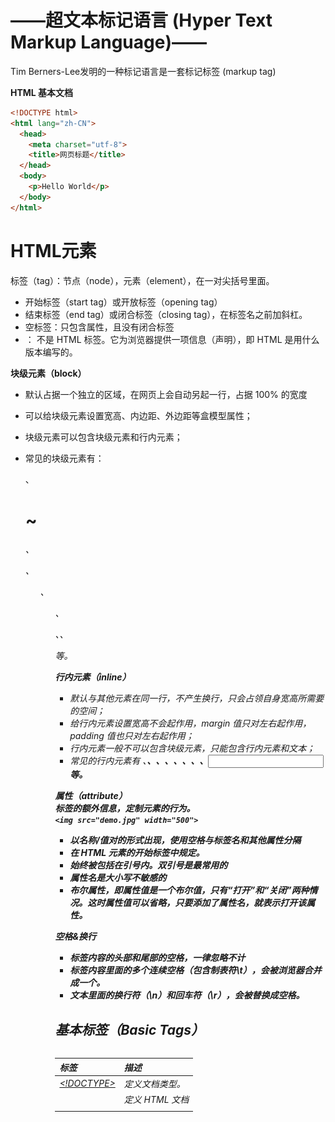 

# ——超文本标记语言 (Hyper Text Markup Language)——


Tim Berners-Lee发明的一种标记语言是一套标记标签 (markup tag)

**HTML 基本文档**
```html
<!DOCTYPE html>
<html lang="zh-CN">
  <head>
    <meta charset="utf-8">
    <title>网页标题</title>
  </head>
  <body>
    <p>Hello World</p>
  </body>
</html>
```


# HTML元素


标签（tag）：节点（node），元素（element），在一对尖括号里面。

- 开始标签（start tag）或开放标签（opening tag）
- 结束标签（end tag）或闭合标签（closing tag），在标签名之前加斜杠。
- 空标签：只包含属性，且没有闭合标签
- <!DOCTYPE>： 不是 HTML 标签。它为浏览器提供一项信息（声明），即 HTML 是用什么版本编写的。



**块级元素（block）**

- 默认占据一个独立的区域，在网页上会自动另起一行，占据 100% 的宽度
- 可以给块级元素设置宽高、内边距、外边距等盒模型属性；
- 块级元素可以包含块级元素和行内元素；
- 常见的块级元素有：<div>、<h1> ~ <h6>、<p>、<ul>、<ol>、<dl>、<table>、<address>

    <form> 等。

**行内元素（inline）**

- 默认与其他元素在同一行，不产生换行，只会占领自身宽高所需要的空间；
- 给行内元素设置宽高不会起作用，margin 值只对左右起作用，padding 值也只对左右起作用；
- 行内元素一般不可以包含块级元素，只能包含行内元素和文本；
- 常见的行内元素有 <a>、<b>、<label>、<span>、<img>、<em>、<strong>、<i>、<input> 等。



**属性（attribute）**  <br />  标签的额外信息，定制元素的行为。  <br />  `<img src="demo.jpg" width="500"> `

- 以名称/值对的形式出现，使用空格与标签名和其他属性分隔
- 在 HTML 元素的开始标签中规定。
- 始终被包括在引号内。双引号是最常用的
- 属性名是大小写不敏感的
- 布尔属性，即属性值是一个布尔值，只有“打开”和“关闭”两种情况。这时属性值可以省略，只要添加了属性名，就表示打开该属性。



**空格&换行**

- 标签内容的头部和尾部的空格，一律忽略不计
- 标签内容里面的多个连续空格（包含制表符\t），会被浏览器合并成一个。
- 文本里面的换行符（\n）和回车符（\r），会被替换成空格。




## 基本标签（Basic Tags）
| 标签 | 描述 |
| --- | --- |
| [<!DOCTYPE>](https://www.w3school.com.cn/tags/tag_doctype.asp)  | 定义文档类型。 |
| [<html>](https://www.w3school.com.cn/tags/tag_html.asp) | 定义 HTML 文档 |
| [<title>](https://www.w3school.com.cn/tags/tag_title.asp) | 文档的标题 |
| [<body>](https://www.w3school.com.cn/tags/tag_body.asp) | 文档的主体 |
| [<h1> to <h6>](https://www.w3school.com.cn/tags/tag_hn.asp) | Heading |
| <hgroup> | 包围多级标题组 |
| [<p>](https://www.w3school.com.cn/tags/tag_p.asp) | Paragraph |
| [<br>](https://www.w3school.com.cn/tags/tag_br.asp) | 折行 |
| [<hr>](https://www.w3school.com.cn/tags/tag_hr.asp) | horizontal line |
| [<!--...-->](https://www.w3school.com.cn/tags/tag_comment.asp) | Comment |

```html
<hgroup>
    <h1>最大的标题</h1>
    <h2> . . . </h2>
    <h3> . . . </h3>
    <h4> . . . </h4>
    <h5> . . . </h5>
    <h6>最小的标题</h6>
 </hgroup>
 
<p>这是一个段落。</p>
<br> （换行）
<hr> （水平线）
<!-- 这是注释 -->
```
`<html>`：网页的顶层容器，即标签树结构的顶层节点，根元素（root element），其他元素都是它的子元素。  <br />  一个网页只能有一个<html>标签。


## 元信息 (Metadata)
| 标签 | 描述 |
| --- | --- |
| [<head>](https://www.w3school.com.cn/tags/tag_head.asp) | 定义关于文档的信息。 |
| [<meta>](https://www.w3school.com.cn/tags/tag_meta.asp) | metadata |
| [<base>](https://www.w3school.com.cn/tags/tag_base.asp) | 定义页面中所有链接的默认地址或默认目标。 |

<head>：一个容器标签，用于放置网页的元信息。它的内容不会出现在网页上，而是为网页渲染提供额外信息。

- <meta>：设置网页的元数据。
   - charset：指定网页的编码方式	
   - name：表示元数据的名字
   - content：表示元数据的值
   - http-equiv：覆盖 HTTP 回应的头信息字段
- <link>：连接外部样式表。
- <title>：设置网页标题。
- <style>：放置内嵌的样式表。
- <script>：引入脚本。
- <noscript>：浏览器不支持脚本时，所要显示的内容。
- <base>：设置网页内部相对 URL 的计算基准。




## 文本格式化（Formatting）
| 标签 | 描述 |
| --- | --- |
| [<acronym>](https://www.w3school.com.cn/tags/tag_acronym.asp) | 定义只取首字母的缩写。 |
| [<abbr>](https://www.w3school.com.cn/tags/tag_abbr.asp) | abbreviations |
| [<address>](https://www.w3school.com.cn/tags/tag_address.asp) | 定义文档作者或拥有者的联系信息。 |
| [<b>](https://www.w3school.com.cn/tags/tag_font_style.asp) | bold |
| [<bdi>](https://www.w3school.com.cn/tags/tag_bdi.asp) | 定义文本的文本方向，使其脱离其周围文本的方向设置。 |
| [<bdo>](https://www.w3school.com.cn/tags/tag_bdo.asp) | bi-directional override |
| [<big>](https://www.w3school.com.cn/tags/tag_font_style.asp) | 定义大号文本。 |
| [<blockquote>](https://www.w3school.com.cn/tags/tag_blockquote.asp) | 定义长的引用。 |
| [<cite>](https://www.w3school.com.cn/tags/tag_phrase_elements.asp) | 定义引用(citation)。 |
| [<code>](https://www.w3school.com.cn/tags/tag_phrase_elements.asp) | 定义计算机代码文本。 |
| [<del>](https://www.w3school.com.cn/tags/tag_del.asp) | delete |
| [<dfn>](https://www.w3school.com.cn/tags/tag_phrase_elements.asp) | definition project |
| [<em>](https://www.w3school.com.cn/tags/tag_phrase_elements.asp) | emphasize |
| [<i>](https://www.w3school.com.cn/tags/tag_font_style.asp) | italics |
| [<ins>](https://www.w3school.com.cn/tags/tag_ins.asp) | insert |
| [<kbd>](https://www.w3school.com.cn/tags/tag_phrase_elements.asp) | keyboard code |
| [<mark>](https://www.w3school.com.cn/tags/tag_mark.asp) | 定义有记号的文本。 |
| [<meter>](https://www.w3school.com.cn/tags/tag_meter.asp) | 定义预定义范围内的度量。 |
| [<pre>](https://www.w3school.com.cn/tags/tag_pre.asp) | Preformatted text |
| [<progress>](https://www.w3school.com.cn/tags/tag_progress.asp) | 定义任何类型的任务的进度。 |
| [<q>](https://www.w3school.com.cn/tags/tag_q.asp) | 定义短的引用。 |
| [<rp>](https://www.w3school.com.cn/tags/tag_rp.asp) | 定义若浏览器不支持 ruby 元素显示的内容。 |
| [<rt>](https://www.w3school.com.cn/tags/tag_rt.asp) | 定义 ruby 注释的解释。 |
| [<ruby>](https://www.w3school.com.cn/tags/tag_ruby.asp) | 定义 ruby 注释。 |
| [<samp>](https://www.w3school.com.cn/tags/tag_phrase_elements.asp) | 定义计算机代码样本。 |
| [<small>](https://www.w3school.com.cn/tags/tag_font_style.asp) | 定义小号文本。 |
| [<strong>](https://www.w3school.com.cn/tags/tag_phrase_elements.asp) | 定义语气更为强烈的强调文本。 |
| [<sup>](https://www.w3school.com.cn/tags/tag_sup.asp) | superscript |
| [<sub>](https://www.w3school.com.cn/tags/tag_sub.asp) | subscript |
| [<time>](https://www.w3school.com.cn/tags/tag_time.asp) | 定义日期/时间。 |
| [<tt>](https://www.w3school.com.cn/tags/tag_font_style.asp) | 定义打字机文本。 |
| [<var>](https://www.w3school.com.cn/tags/tag_phrase_elements.asp) | variable |
| [<wbr>](https://www.w3school.com.cn/tags/tag_wbr.asp) | 定义可能的换行符。 |

```html
<b>粗体文本</b>
<code>计算机代码</code>
<em>强调文本</em>
<i>斜体文本</i>
<kbd>键盘输入</kbd> 
<pre>预格式化文本</pre>
<small>更小的文本</small>
<strong>重要的文本</strong>
 
<abbr> （缩写）
<address> （联系信息）
<bdo> （文字方向）
<blockquote> （从另一个源引用的部分）
<cite> （工作的名称）
<del> （删除的文本）
<ins> （插入的文本）
<sub> （下标文本）
<sup> （上标文本）
```


**<progress>属性**

- max：进度条的最大值，应该是一个大于0的浮点数。默认值为1。
- value：进度条的当前值。它必须是0和max属性之间的一个有效浮点数。如果省略了max属性，该值则必须在0和1之间。如果省略了value属性，则进度条会出现滚动，表明正在进行中，无法知道完成的进度。

`<progress id="file" max="100" value="70"> 70% </progress> `

**<meter>属性**

- min：范围的下限，必须小于max属性。如果省略，则默认为0。
- max：范围的上限，必须大于min属性。如果省略，则默认为1。
- value：当前值，必须在min属性和max属性之间。如果省略，则默认为0。
- low：表示“低端”的上限门槛值，必须大于min属性，小于high属性和max属性。如果省略，则等于min属性。
- high：表示“高端”的下限门槛值，必须小于max属性，大于low属性和min属性。如果省略，则等于max属性。
- optimum：指定最佳值，必须在min属性和max属性之间。
- form：关联表单的id属性。
```html
<meter id="fuel" name="fuel"
       min="0" max="100"
       low="33" high="66" optimum="80"
       value="50">
    at 50/100
</meter>
```



## 链接（Links）
| 标签 | 描述 |
| --- | --- |
| [<a>](https://www.w3school.com.cn/tags/tag_a.asp) | anchor |
| [<link>](https://www.w3school.com.cn/tags/tag_link.asp) | 定义文档与外部资源的关系。 |
| [<nav>](https://www.w3school.com.cn/tags/tag_nav.asp) | navigation |
| [<script>](https://www.w3school.com.cn/tags/tag_script.asp) | 定义客户端脚本。 |
| [<noscript>](https://www.w3school.com.cn/tags/tag_noscript.asp) | 定义针对不支持客户端脚本的用户的替代内容。 |

```html
普通链接
<a href="http://www.example.com/" target="_blank">链接文本</a>
图像链接
<a href="http://www.example.com/"><img src="URL" alt="替换文本"></a>

<link rel="stylesheet" type="text/css" href="theme.css">
```

**<a>属性**

- href（hypertext reference）：指向URL或者锚点
- alt（alter）：替用(一般是图片显示不出的提示)
- hreflang：指向的网址所使用的语言
- title：给出链接的说明信息
- target：指定如何展示打开的链接
   - _self：当前窗口打开，这是默认值。
   - _blank：新窗口打开。
   - _parent：上层窗口打开，用于从父窗口打开的子窗口，或者<iframe>里面的链接。
   - _top：顶层窗口打开。
- rel：说明链接与当前页面的关系。
   - alternate：当前文档的另一种形式，比如翻译。
   - author：作者链接。
   - bookmark：用作书签的永久地址。
   - external：当前文档的外部参考文档。
   - help：帮助链接。
   - license：许可证链接。
   - next：系列文档的下一篇。
   - nofollow：告诉搜索引擎忽略该链接，主要用于用户提交的内容，防止有人企图通过添加链接，提高该链接的搜索排名。
   - noreferrer：打开链接时，不要将当前网址作为 HTTP 头信息的Referer字段发送出去，这样可以隐藏点击的来源。
   - noopener：打开链接时，不让链接窗口通过 JavaScript 的window.opener：引用原始窗口，这样就提高了安全性。
   - prev：系列文档的上一篇。
   - search：文档的搜索链接。
   - tag：文档的标签链接。
- referrerpolicy：用于精确设定点击链接时，浏览器发送 HTTP 头信息的Referer字段的行为。
- ping：指定一个网址，用户点击的时候，会向该网址发出一个 POST 请求，用于跟踪用户的行为。
- type：给出链接 URL 的 MIME 类型
- download：表明当前链接用于下载，只在链接与网址同源时，才会生效



**邮件链接**  <br />  打开本机默认的邮件程序，让用户向指定的地址发送邮件  <br />  `<a href="mailto:foo@bar.com?cc=test@test.com&subject=The%20subject&body=The%20body" >发送邮件</a> `  <br />  要素

- subject：主题
- cc：抄送
- bcc：密送
- body：邮件内容



**电话链接**  <br />  唤起拨号界面，可以直接拨打指定号码。  <br />  `<a href="tel:13312345678">13312345678</a> `

**<script>属性**

- type：给出脚本的类型，默认是 JavaScript 代码，可省略
- async：指定 JavaScript 代码为异步执行，不是造成阻塞效果
- defer：指定 JavaScript 代码不是立即执行，而是页面解析完成后执行。
- crossorigin：采用跨域的方式加载外部脚本，即 HTTP 请求的头信息会加上origin字段。
- integrity：给出外部脚本的哈希值，防止脚本被篡改。只有哈希值相符的外部脚本，才会执行。
- nonce：一个密码随机数，由服务器在 HTTP 头信息里面给出，每次加载脚本都不一样。
- referrerpolicy：HTTP 请求的Referer字段的处理方法。
```html
<script type="module" src="main.js"></script>
<script nomodule src="fallback.js"></script>
```



## 样式/区块（Styles/Sections）
| 标签 | 描述 |
| --- | --- |
| [<style>](https://www.w3school.com.cn/tags/tag_style.asp) | 定义文档的样式信息。 |
| [<div>](https://www.w3school.com.cn/tags/tag_div.asp) | division |
| [<span>](https://www.w3school.com.cn/tags/tag_span.asp) | 定义文档中的节。 |
| [<header>](https://www.w3school.com.cn/tags/tag_header.asp) | 定义 section 或 page 的页眉。 |
| [<footer>](https://www.w3school.com.cn/tags/tag_footer.asp) | 定义 section 或 page 的页脚。 |
| <main> | 页面的主体内容 |
| [<section>](https://www.w3school.com.cn/tags/tag_section.asp) | 定义 section。 |
| [<article>](https://www.w3school.com.cn/tags/tag_article.asp) | 定义文章。 |
| [<aside>](https://www.w3school.com.cn/tags/tag_aside.asp) | 定义页面内容之外的内容。 |
| [<details>](https://www.w3school.com.cn/tags/tag_details.asp) | 定义元素的细节。 |
| [<dialog>](https://www.w3school.com.cn/tags/tag_dialog.asp) | 定义对话框或窗口。 |
| [<summary>](https://www.w3school.com.cn/tags/tag_summary.asp) | 为 <details> 元素定义可见的标题。 |

```html
<body>
<header>页眉</header>
<main>
  <article>
    <h1>文章标题</h1>
      <section>
        <h2>第一章</h2>
        <p>...</p>
      </section>
      <section>
        <h2>第二章</h2>
        <p>...</p>
      </section>
  </article>
</main>
<aside>侧边栏</aside>
<footer>页尾</footer>
</body>


<style type="text/css">
h1 {color:red;}
p {color:blue;}
</style>
<div>文档中的块级元素</div>
<span>文档中的内联元素</span>


<dialog open>
  <form method="dialog">
    <input type="text">
    <button type="submit" value="foo">提交</button>
  </form>
</dialog>

<details>
  <summary>这是标题</summary>
  这是一段解释文本。
</details>
```
![](./assets/1643811695749-c054d621-6156-4e0f-b82e-5464847cae8f.jpeg)


## 列表（List）
| 标签 | 描述 |
| --- | --- |
| [<ul>](https://www.w3school.com.cn/tags/tag_ul.asp) | Unordered list |
| [<ol>](https://www.w3school.com.cn/tags/tag_ol.asp) | ordered list |
| [<li>](https://www.w3school.com.cn/tags/tag_li.asp) | list items |
| [<dl>](https://www.w3school.com.cn/tags/tag_dl.asp) | description list |
| [<dt>](https://www.w3school.com.cn/tags/tag_dt.asp) | description term |
| [<dd>](https://www.w3school.com.cn/tags/tag_dd.asp) | description detail |
| [<menu>](https://www.w3school.com.cn/tags/tag_menu.asp) | 定义命令的菜单/列表。 |
| [<menuitem>](https://www.w3school.com.cn/tags/tag_menuitem.asp) | 定义用户可以从弹出菜单调用的命令/菜单项目。 |
| [<command>](https://www.w3school.com.cn/tags/tag_command.asp) | 定义命令按钮。 |


<ol>属性

- reversed：产生倒序的数字列表
- start：表示数字列表的起始编号
- type：指定数字编号的样式
   - a：小写字母
   - A：大写字母
   - i：小写罗马数字
   - I：大写罗马数字
   - 1：整数（默认值）

<li>value属性：定义当前列表项的编号，后面列表项会从这个值开始编号
```html
无序列表
<ul>
    <li>项目</li>
    <li>项目</li>
</ul>


有序列表
<ol>
    <li>第一项</li>
    <li>第二项</li>
</ol>


定义列表
<dl>
  <dt>CPU</dt>
  <dd>中央处理器</dd>

  <dt>Memory</dt>
  <dd>内存</dd>
</dl>
```



## 表格（Tables）
| 标签 | 描述 |
| --- | --- |
| [<table>](https://www.w3school.com.cn/tags/tag_table.asp) | 定义表格 |
| [<caption>](https://www.w3school.com.cn/tags/tag_caption.asp) | 定义表格标题。 |
| [<th>](https://www.w3school.com.cn/tags/tag_th.asp) | 定义表格中的表头单元格。 |
| [<tr>](https://www.w3school.com.cn/tags/tag_tr.asp) | table row |
| [<td>](https://www.w3school.com.cn/tags/tag_td.asp) | table data |
| [<thead>](https://www.w3school.com.cn/tags/tag_thead.asp) | 定义表格中的表头内容。 |
| [<tbody>](https://www.w3school.com.cn/tags/tag_tbody.asp) | 定义表格中的主体内容。 |
| [<tfoot>](https://www.w3school.com.cn/tags/tag_tfoot.asp) | 定义表格中的表注内容（脚注）。 |
| [<col>](https://www.w3school.com.cn/tags/tag_col.asp) | column |
| [<colgroup>](https://www.w3school.com.cn/tags/tag_colgroup.asp) | 定义表格中供格式化的列组。 |


<col>span属性：默认为1。如果大于1，表示该列的宽度包含连续的多列。  <br />  <th> & <td>

- colspan
- rowspan
- headers：对应<th>标签的id属性的值
- scope：表示该<th>单元格到底是栏的标题，还是列的标题。
   - row：该行的所有单元格，都与该标题单元格相关。
   - col：该列的所有单元格，都与该标题单元格相关。
   - rowgroup：多行组成的一个行组的所有单元格，都与该标题单元格相关，可以与rowspan属性配合使用。
   - colgroup：多列组成的一个列组的所有单元格，都与该标题单元格相关，可以与colspan属性配合使用。
   - auto：默认值，表示由浏览器自行决定。
```html
<table>
  <thead>... ...</thead>
  <tbody>... ...</tbody>
  <tfoot>... ...</tfoot>
</table>


<table border="1">
  <colgroup>
    <col class="c1">
    <col class="c2">
  </colgroup>
  
  <tr>
    <th id="no">学号</th><th id="names">姓名</th>
  </tr>
  <tr>
    <td headers="no">001</td><td headers="names">张三</td>
  </tr>
  <tr>
    <td headers="no">002</td><td headers="names">李四</td>
  </tr>
</table>


<table>
  <thead>
    <tr>
      <th scope="col">海报名称</th>
      <th scope="col">颜色</th>
      <th colspan="3" scope="colgroup">尺寸</th>
    </tr>
  </thead>
  <tbody>
    <tr>
      <th rowspan="3" scope="rowgroup">Zodiac</th>
      <th scope="row">Full color</th>
      <td>A2</td>
      <td>A3</td>
      <td>A4</td>
    </tr>
    <tr>
      <th scope="row">Black and white</th>
      <td>A1</td>
      <td>A2</td>
      <td>A3</td>
    </tr>
    <tr>
      <th scope="row">Sepia</th>
      <td>A3</td>
      <td>A4</td>
      <td>A5</td>
    </tr>
  </tbody>
</table>
```



## 表单（Forms）
| 标签 | 描述 |
| --- | --- |
| [<form>](https://www.w3school.com.cn/tags/tag_form.asp) | 定义供用户输入的 HTML 表单。 |
| [<input>](https://www.w3school.com.cn/tags/tag_input.asp) | 定义输入控件。 |
| [<textarea>](https://www.w3school.com.cn/tags/tag_textarea.asp) | 定义多行的文本输入控件。 |
| [<button>](https://www.w3school.com.cn/tags/tag_button.asp) | 定义按钮。 |
| [<select>](https://www.w3school.com.cn/tags/tag_select.asp) | 定义选择列表（下拉列表）。 |
| [<optgroup>](https://www.w3school.com.cn/tags/tag_optgroup.asp) | 定义选择列表中相关选项的组合。 |
| [<option>](https://www.w3school.com.cn/tags/tag_option.asp) | 定义选择列表中的选项。 |
| [<label>](https://www.w3school.com.cn/tags/tag_label.asp) | 定义 input 元素的标注。 |
| [<fieldset>](https://www.w3school.com.cn/tags/tag_fieldset.asp) | 定义围绕表单中元素的边框。 |
| [<legend>](https://www.w3school.com.cn/tags/tag_legend.asp) | 定义 fieldset 元素的标题。 |
| [<datalist>](https://www.w3school.com.cn/tags/tag_datalist.asp) | 定义下拉列表。 |
| [<keygen>](https://www.w3school.com.cn/tags/tag_keygen.asp) | 定义生成密钥。 |
| [<output>](https://www.w3school.com.cn/tags/tag_output.asp) | 定义输出的一些类型。 |

**<form>属性**

- accept-charset：服务器接受的字符编码列表，使用空格分隔，默认与网页编码相同。
- action：服务器接收数据的 URL。
- autocomplete：如果用户没有填写某个控件，浏览器是否可以自动填写该值。
   - off（不自动填写）
   - on（自动填写）
- method：提交数据的 HTTP 方法
   - post（表单数据作为 HTTP 数据体发送）
   - get（表单数据作为 URL 的查询字符串发送）
   - dialog（表单位于<dialog>内部使用）
- enctype：当method属性等于post时，该属性指定提交给服务器的 MIME 类型。
   - application/x-www-form-urlencoded（默认值）
   - multipart/form-data（文件上传的情况）
   - text/plain
- name：表单的名称，在网页中是唯一的。如果没有name属性，那么控件的值就不会作为键值对，向服务器发送。
- novalidate：布尔属性，表单提交时是否取消验证。
- target：在哪个窗口展示服务器返回的数据
   - _self（当前窗口）
   - _blank（新建窗口）
   - _parent（父窗口）
   - _top（顶层窗口）

```html
<form action="https://example.com/api"
      enctype="multipart/form-data"
      method="post">
  用户名：<input type="text" name="submit-name"><br>
  文件：<input type="file" name="files"><br>
  <input type="submit" value="上传"> <input type="reset" value="清除">
</form>
```

**<fieldset>属性**

- disabled：布尔属性，一旦设置会使得<fieldset>内部包含的控件都不可用，都变成灰色状态。
- form：指定控件组所属的<form>，它的值等于<form>的id属性。
- name：该控件组的名称。
```html
<form>
    <fieldset>
      <legend>学生情况登记</legend>
      <p>年龄：<input type="text" name="age"></p>
      <p>性别：<input type="text" name="gender"></p>
    </fieldset>
</form>
```

**<label>属性**

- for：关联控件的id属性。
- form：关联表单的id属性。设置了该属性后，<label>可以放置在页面的任何位置，否则只能放在<form>内部。

**<input>属性**

- autofocus：布尔属性，是否在页面加载时自动获得焦点。
- disabled：布尔属性，是否禁用该控件。一旦设置，该控件将变灰，用户可以看到，但是无法操作。
- form：关联表单的id属性。设置了该属性后，控件可以放置在页面的任何位置，否则只能放在<form>内部。
- list：关联的<datalist>的id属性，设置该控件相关的数据列表
- name：控件的名称，主要用于向服务器提交数据时，控件键值对的键名。
- readonly：布尔属性，是否为只读。
- required：布尔属性，是否为必填。
- value：控件的值。
- type：控件类型



text	普通的(单行)文本输入框  <br />  search	搜索的文本输入框  <br />  url		网址的文本框  <br />  tel		电话号码的输入框  <br />  email	电子邮箱的文本输入框

- maxlength：可以输入的最大字符数，值为一个非负整数。
- minlength：可以输入的最小字符数，值为一个非负整数，且必须小于maxlength。
- pattern：用户输入必须匹配的正则表达式。如果输入不符合要求，浏览器会弹出提示，不会提交表单。
- placeholder：输入字段为空时，用于提示的示例值。
- readonly：布尔属性，表示该输入框是只读的，用户只能看，不能输入。
- size：表示输入框的显示长度有多少个字符宽，默认等于20。超过这个数字的字符，必须移动光标才能看到。
- spellcheck：是否对用户输入启用拼写检查

color	选择颜色的控件  <br />  date	日期的输入框(YYYY-MM-DD)  <br />  time	时间的输入框(hh:mm:ss)  <br />  month	YYYY-MM  <br />  week	yyyy-Www  <br />  datetime-local	yyyy-MM-ddThh:mm

button	没有默认行为的按钮，通过脚本指定click事件的监听函数来使用。  <br />  submit	表单的提交按钮  <br />  image	将一个图像文件作为提交按钮

- formaction：提交表单数据的服务器 URL。
- formenctype：表单数据的编码类型。
- formmethod：提交表单使用的 HTTP 方法（get或post）。
- formnovalidate：表示数据提交给服务器之前，是否要忽略表单验证。
- formtarget：收到服务器返回的数据后，在哪一个窗口显示。

reset	重置按钮  <br />  checkbox	复选框  <br />  radio	单选框

- checked：布尔属性，表示是否默认选中当前项。
- value：用户选中该项时，提交到服务器的值，默认为on'。
```html
<fieldset>
  <legend>你的兴趣</legend>
  <div>
    <input type="checkbox" id="coding" name="interest" value="coding">
    <label for="coding">编码</label>
  </div>
  <div>
    <input type="checkbox" id="music" name="interest" value="music">
    <label for="music">音乐</label>
  </div>
</fieldset>

<fieldset>
  <legend>性别</legend>
  <div>
    <input type="radio" id="male" name="gender" value="male">
    <label for="male">男</label>
  </div>
  <div>
    <input type="radio" id="female" name="gender" value="female">
    <label for="female">女</label>
  </div>
</fieldset>
```

password	密码输入框

- autocomplete：是否允许自动填充
   - on（允许自动填充）
   - off（不允许自动填充）
   - urrent-password（填入当前网站保存的密码）
   - new-password（自动生成一个随机密码）
- inputmode：允许用户输入的数据类型，
   - none（不使用系统输入法）
   - text（标准文本输入）
   - decimal（数字，包含小数）
   - numeric（数字0-9）等

file	文件选择框

- accept：允许选择的文件类型，使用逗号分隔，可以使用 MIME 类型（比如image/jpeg），也可以使用后缀名（比如.doc），还可以使用audio/*（任何音频文件）、video/*（任何视频文件）、image/*（任何图像文件）等表示法。
- capture：用于捕获图像或视频数据的源
   - user（面向用户的摄像头或麦克风）
   - environment（外接的摄像头或麦克风）。
- multiple：是否允许用户选择多个文件。

hidden	不显示在页面的控件，用户无法输入它的值，主要用来向服务器传递一些隐藏信息

number	数字输入框，只能输入数字  <br />  range	滑块

- max：允许输入的最大数值。
- min：允许输入的最小数值。
- placeholder：用户输入为空时，显示的示例值。
- readonly：布尔属性，表示该控件是否为只读。
- step：点击向上和向下箭头时，数值每次递减的步长值。如果用户输入的值，不符合步长值的设定，浏览器会自动四舍五入到最近似的值。默认的步长值是1，如果初始的value属性设为1.5，那么点击向上箭头得到2.5，点击向下箭头得到0.5。
```html
<input type="number" id="tentacles" name="tentacles"
       min="10" max="100">
       
<input type="range" id="start" name="volume"
         min="0" max="11">
```

**<button>	属性**

- autofocus：布尔属性，表示网页加载时，焦点就在这个按钮。
- disabled：布尔属性，表示按钮不可用，会导致按钮变灰，不可点击。
- name：按钮的名称（与value属性配合使用），将以name=value的形式，随表单一起提交到服务器。
- value：按钮的值（与name属性配合使用），将以name=value的形式，随表单一起提交到服务器。
- type：按钮的类型
   - submit（点击后将数据提交给服务器）
   - reset（将所有控件的值重置为初始值）
   - button（没有默认行为，由脚本指定按钮的行为）
- formaction：数据提交到服务器的目标 URL，会覆盖<form>元素的action属性。
- formenctype：数据提交到服务器的编码方式，会覆盖<form>元素的enctype属性。
   - application/x-www-form-urlencoded（默认值）
   - multipart/form-data（只用于文件上传）
   - text/plain。
- formmethod：数据提交到服务器使用的 HTTP 方法(post或get)。
- formnovalidate：布尔属性，数据提交到服务器时关闭本地验证，会覆盖<form>元素的novalidate属性。
- formtarget：数据提交到服务器后，展示服务器返回数据的窗口，会覆盖<form>元素的target属性。
   - _self（当前窗口）
   - _blank（新的空窗口）
   - _parent（父窗口）
   - _top（顶层窗口）
```html
<button name="search" type="submit">
  <img src="search.gif">搜索
</button>
```

**<select>属性**

- autofocus：布尔属性，页面加载时是否自动获得焦点。
- disabled：布尔属性，是否禁用当前控件。
- form：关联表单的id属性。
- multiple：布尔属性，是否可以选择多个菜单项。默认情况下，只能选择一项。一旦设置，多数浏览器会显示一个滚动列表框。用户可能需要按住Shift或其他功能键，选中多项。
- name：控件名。
- required：布尔属性，是否为必填控件。
- size：设置了multiple属性时，页面显示时一次可见的行数，其他行需要滚动查看。
```html
<label for="pet-select">宠物：</label>

<select id="pet-select" name="pet-select">
  <option value="">--请选择一项--</option>
  <option value="dog">狗</option>
  <option value="cat">猫</option>
  <option value="others">其他</option>
</select>
```


**<option>属性**

- disabled：布尔属性，是否禁用该项。
- label：该项的说明。如果省略，则等于该项的文本内容。
- selected：布尔属性，是否为默认值。
- value：该项提交到服务器的值。如果省略，则等于该项的文本内容。
```html
<label>宠物：
  <select name="pets" multiple size="4">
    <optgroup label="四条腿的宠物">
      <option value="dog">狗</option>
      <option value="cat">猫</option>
    </optgroup>
    <optgroup label="鸟类">
      <option value="parrot">鹦鹉</option>
      <option value="thrush">画眉</option>
    </optgroup>
  </select>
</label>
```

**<textarea>属性**

- autofocus：布尔属性，是否自动获得焦点。
- cols：文本框的宽度，单位为字符，默认值为20。
- disabled：布尔属性，是否禁用该控件。
- form：关联表单的id属性。
- maxlength：允许输入的最大字符数。如果未指定此值，用户可以输入无限数量的字符。
- minlength：允许输入的最小字符数。
- name：控件的名称。
- placeholder：输入为空时显示的提示文本。
- readonly：布尔属性，控件是否为只读。
- required：布尔属性，控件是否为必填。
- rows：文本框的高度，单位为行。
- spellcheck：是否打开浏览器的拼写检查。
- wrap：输入的文本是否自动换行。
   - hard（浏览器自动插入换行符CR + LF，使得每行不超过控件的宽度）
   - soft（输入内容超过宽度时自动换行，但不会加入新的换行符，并且所有换行符都是CR + LR，这是默认值）
   - off（关闭自动换行，单行长度超过宽度时，会出现水平滚动条）。
```html
<textarea id="story" name="story"
          rows="5" cols="33">
这是一个很长的故事。
</textarea>
```

**<output>属性**

- for：关联控件的id属性，表示为该控件的操作结果。
- form：关联表单的id属性。
- name：控件的名称。
```html
<input type="number" name="a" value="10"> +
<input type="number" name="b" value="10"> =
<output name="result">20</output>
```



## 框架（Iframe）
| 标签 | 描述 |
| --- | --- |
| [<frame>](https://www.w3school.com.cn/tags/tag_frame.asp) | 定义框架集的窗口或框架。Inline frame |
| [<frameset>](https://www.w3school.com.cn/tags/tag_frameset.asp) | 定义框架集。 |
| [<noframes>](https://www.w3school.com.cn/tags/tag_noframes.asp) | 定义针对不支持框架的用户的替代内容。 |
| [<iframe>](https://www.w3school.com.cn/tags/tag_iframe.asp) | 定义内联框架。 |


<iframe>属性

- allowfullscreen：允许嵌入的网页全屏显示，需要全屏 API 的支持
- frameborder：是否绘制边框，0为不绘制，1为绘制（默认值）。建议在 CSS 里面设置样式。
- src：嵌入的网页的 URL。
- width：显示区域的宽度。
- height：显示区域的高度。
- importance：浏览器下载嵌入的网页的优先级
   - high	高优先级
   - low	低优先级
   - auto	由浏览器自行决定。
- name：内嵌窗口的名称，可以用于<a>、<form>、<base>的target属性。
- referrerpolicy：请求嵌入网页时，HTTP 请求的Referer字段的设置。
- loading
   - auto：浏览器的默认行为，与不使用loading属性效果相同。
   - lazy：<iframe>的懒加载，即将滚动进入视口时开始加载。
   - eager：立即加载资源，无论在页面上的位置如何。
- sandbox：设置嵌入的网页的权限
   - allow-forms：允许提交表单。
   - allow-modals：允许提示框，即允许执行window.alert()等会产生弹出提示框的 JavaScript 方法。
   - allow-popups：允许嵌入的网页使用window.open()方法弹出窗口。
   - allow-popups-to-escape-sandbox：允许弹出窗口不受沙箱的限制。
   - allow-orientation-lock：允许嵌入的网页用脚本锁定屏幕的方向，即横屏或竖屏。
   - allow-pointer-lock：允许嵌入的网页使用 Pointer Lock API，锁定鼠标的移动。
   - allow-presentation：允许嵌入的网页使用 Presentation API。
   - allow-same-origin：不打开该项限制，将使得所有加载的网页都视为跨域。
   - allow-scripts：允许嵌入的网页运行脚本（但不创建弹出窗口）。
   - allow-storage-access-by-user-activation：允许嵌入的网页通过 Storage Access API 访问父窗口的储存。
   - allow-top-navigation：允许嵌入的网页对顶级窗口进行导航。
   - allow-top-navigation-by-user-activation：允许嵌入的网页对顶级窗口进行导航，但必须由用户激活。
   - allow-downloads-without-user-activation：允许在没有用户激活的情况下，嵌入的网页启动下载。

```html
<iframe src="https://www.example.com"
        width="100%" height="500" frameborder="0"
        allowfullscreen sandbox>
  <p><a href="https://www.example.com">点击打开嵌入页面</a></p>
</iframe>
```

**图片（Images）**

| 标签 | 描述 |
| --- | --- |
| [<img>](https://www.w3school.com.cn/tags/tag_img.asp) | image |
| [<map>](https://www.w3school.com.cn/tags/tag_map.asp) | 定义图像映射。 |
| [<area>](https://www.w3school.com.cn/tags/tag_area.asp) | 定义图像地图内部的区域。 |
| [<canvas>](https://www.w3school.com.cn/tags/tag_canvas.asp) | 定义图形。 |
| [<figcaption>](https://www.w3school.com.cn/tags/tag_figcaption.asp) | 定义 figure 元素的标题。 |
| [<figure>](https://www.w3school.com.cn/tags/tag_figure.asp) | 定义媒介内容的分组，以及它们的标题。 |
| <picture> | 容器标签 |


**<img> 属性**

- src（source）：图像的 URL 地址
- alt：为图像定义一串预备的可替换的文本
- width, height：图片默认以原始大小插入网页，单位是像素或百分比
- referrerpolicy：图片加载的 HTTP 请求，默认会带有Referer的头信息，对这个行为进行设置
- crossorigin：采用跨域的形式下载图片
   - anonymous：跨域请求不带有用户凭证（通常是 Cookie）。
   - use-credentials：跨域请求带有用户凭证。
- loading：指定图片的懒加载，即图片默认不加载
   - auto：浏览器默认行为，等同于不使用loading属性。
   - lazy：启用懒加载。
   - eager：立即加载资源，无论它在页面上的哪个位置。
- srcset：指定多张图像，适应不同像素密度的屏幕
- sizes：列出不同设备的图像显示宽度
```html
<figure>
  <img src="image.png" loading="lazy" alt="…" width="200" height="200">
  <figcaption>示例图片</figcaption>
</figure>

<img srcset="foo-160.jpg 160w,
             foo-320.jpg 320w,
             foo-640.jpg 640w,
             foo-1280.jpg 1280w"
     sizes="(max-width: 440px) 100vw,
            (max-width: 900px) 33vw,
            254px"
     src="foo-1280.jpg">
     
<picture>
  <source media="(max-width: 500px)" srcset="cat-vertical.jpg">
  <source media="(min-width: 501px)" srcset="cat-horizontal.jpg">
  <img src="cat.jpg" alt="cat">
</picture>

<picture>
  <source type="image/svg+xml" srcset="logo.xml">
  <source type="image/webp" srcset="logo.webp"> 
  <img src="logo.png" alt="ACME Corp">
</picture>
```


## 影音 (Multimedia)
| 标签 | 描述 |
| --- | --- |
| [<audio>](https://www.w3school.com.cn/tags/tag_audio.asp) | 定义声音内容。 |
| [<source>](https://www.w3school.com.cn/tags/tag_source.asp) | 定义媒介源。 |
| [<track>](https://www.w3school.com.cn/tags/tag_track.asp) | 定义用在媒体播放器中的文本轨道。 |
| [<video>](https://www.w3school.com.cn/tags/tag_video.asp) | 定义视频。 |
| [<embed>](https://www.w3school.com.cn/tags/tag_embed.asp) | 为外部应用程序（非 HTML）定义容器。 |
| [<object>](https://www.w3school.com.cn/tags/tag_object.asp) | 定义嵌入的对象。 |
| [<param>](https://www.w3school.com.cn/tags/tag_param.asp) | 定义对象的参数。 |


<video>属性

- src：视频文件的网址。
- controls：播放器是否显示控制栏。
- width：视频播放器的宽度，单位像素。
- height：视频播放器的高度，单位像素。
- autoplay：视频是否自动播放，该属性为布尔属性。
- loop：视频是否循环播放，该属性为布尔属性。
- muted：是否默认静音，该属性为布尔属性。
- poster：视频播放器的封面图片的 URL。
- preload：视频播放之前，是否缓冲视频文件。
   - none（不缓冲）
   - metadata（仅仅缓冲视频文件的元数据）
   - auto（可以缓冲整个文件）。
- playsinline：iPhone 的 Safari 浏览器播放视频时，会自动全屏，该属性可以禁止这种行为。该属性为布尔属性。
- crossorigin：是否采用跨域的方式加载视频。
   - anonymous（跨域请求时，不发送用户凭证，主要是 Cookie）
   - use-credentials（跨域时发送用户凭证）。
- currentTime：指定当前播放位置（双精度浮点数，单位为秒）。如果尚未开始播放，则会从这个属性指定的位置开始播放。
- duration：该属性只读，指示时间轴上的持续播放时间（总长度），值为双精度浮点数（单位为秒）。如果是流媒体，没有已知的结束时间，属性值为+Infinity。
```html
<video width="400" height="400"
       autoplay loop muted
       poster="poster.png">
</video>
```

<audio>属性

- autoplay：是否自动播放，布尔属性。
- controls：是否显示播放工具栏，布尔属性。如果不设置，浏览器不显示播放界面，通常用于背景音乐。
- crossorigin：是否使用跨域方式请求。
- loop：是否循环播放，布尔属性。
- muted：是否静音，布尔属性。
- preload：音频文件的缓冲设置。
- src：音频文件网址。
```html
<audio controls>
  <source src="foo.mp3" type="audio/mp3">
  <source src="foo.ogg" type="audio/ogg">
  <p>你的浏览器不支持 HTML5 音频，请直接下载<a href="foo.mp3">音频文件</a>。</p>
</audio>
```

<track>属性

- label：播放器显示的字幕名称，供用户选择。
- kind：字幕的类型
   - subtitles：默认，表示将原始声音成翻译外国文字，比如英文视频提供中文字幕
   - captions：表示原始声音的文字描述，通常是视频原始使用的语言，比如英文视频提供英文字幕。
- src：vtt 字幕文件的网址。
- srclang：字幕的语言，必须是有效的语言代码。
- default：是否默认打开，布尔属性。

<source>属性

- type：指定外部资源的 MIME 类型。
- src：指定源文件，用于<video>和<audio>。
- srcset：指定不同条件下加载的图像文件，用于<picture>。
- media：指定媒体查询表达式，用于<picture>。
- sizes：指定不同设备的显示大小，用于<picture>，必须跟srcset搭配使用。



<embed>属性

- height：显示高度，单位为像素，不允许百分比。
- width：显示宽度，单位为像素，不允许百分比。
- src：嵌入的资源的 URL。
- type：嵌入资源的 MIME 类型。
```html
<embed type="video/webm"
       src="/media/examples/flower.mp4"
       width="250"
       height="200">
```

<object>属性

- data：嵌入的资源的 URL。
- form：当前网页中相关联表单的id属性（如果有的话）。
- height：资源的显示高度，单位为像素，不能使用百分比。
- width：资源的显示宽度，单位为像素，不能使用百分比。
- type：资源的 MIME 类型。
- typemustmatch：布尔属性，表示data属性与type属性是否必须匹配。
```html
<object data="movie.swf" type="application/x-shockwave-flash">
  <param name="foo" value="bar">
</object>
```



# 字符

**码点表示法**  <br />  每个字符有一个 Unicode 号码，称为码点（code point）

- &#N;（十进制，N代表码点）
- &#xN;（十六进制，N代表码点）

**实体表示法（entity）**  <br />  HTML 为一些特殊字符，规定了容易记忆的名字，允许通过名字来表示它们

| 字符 | 实体 |
| --- | --- |
| < | &lt; |
| > | &gt; |
| " | &quot; |
| ' | &apos; |
| & | &amp; |
| © | &copy; |
| # | &num; |
| § | &sect; |
| ¥ | &yen; |
| $ | &dollar; |
| £ | &pound; |
| ¢ | &cent; |
| % | &percnt; |
| * | $ast; |
| @ | &commat; |
| ^ | &Hat; |
| ± | &plusmn; |
| 空格 | &nbsp; |




# 全局属性

| 属性 | 描述 |
| --- | --- |
| [accesskey](https://www.w3school.com.cn/tags/att_standard_accesskey.asp) | 规定激活元素的快捷键。 |
| [class](https://www.w3school.com.cn/tags/att_standard_class.asp) | 规定元素的一个或多个类名（引用样式表中的类）。 |
| [contenteditable](https://www.w3school.com.cn/tags/att_global_contenteditable.asp) | 规定元素内容是否可编辑。 |
| [contextmenu](https://www.w3school.com.cn/tags/att_global_contextmenu.asp) | 规定元素的上下文菜单。上下文菜单在用户点击元素时显示。 |
| [data-*](https://www.w3school.com.cn/tags/att_global_data.asp) | 用于存储页面或应用程序的私有定制数据。 |
| [dir](https://www.w3school.com.cn/tags/att_standard_dir.asp) | 规定元素中内容的文本方向。（ltr, rtl, auto) |
| [draggable](https://www.w3school.com.cn/tags/att_global_draggable.asp) | 规定元素是否可拖动。 |
| [dropzone](https://www.w3school.com.cn/tags/att_global_dropzone.asp) | 规定在拖动被拖动数据时是否进行复制、移动或链接。 |
| [hidden](https://www.w3school.com.cn/tags/att_global_hidden.asp) | 规定元素仍未或不再相关。 |
| [id](https://www.w3school.com.cn/tags/att_standard_id.asp) | 规定元素的唯一 id。 |
| [lang](https://www.w3school.com.cn/tags/att_standard_lang.asp) | 规定元素内容的语言。 |
| [spellcheck](https://www.w3school.com.cn/tags/att_global_spellcheck.asp) | 规定是否对元素进行拼写和语法检查。 |
| [style](https://www.w3school.com.cn/tags/att_standard_style.asp) | 规定元素的行内 CSS 样式。 |
| [tabindex](https://www.w3school.com.cn/tags/att_standard_tabindex.asp) | 规定元素的 tab 键次序。 |
| [title](https://www.w3school.com.cn/tags/att_standard_title.asp) | 规定有关元素的额外信息。 |
| [translate](https://www.w3school.com.cn/tags/att_global_translate.asp) | 规定是否应该翻译元素内容。 |


lang属性的值，必须符合 BCP47 的标准。

- zh：中文
- zh-Hans：简体中文
- zh-Hant：繁体中文
- en：英语
- en-US：美国英语
- en-GB：英国英语
- es：西班牙语
- fr：法语




# 网页元素接口



## <a>
除了网页元素的通用接口（Node接口、Element接口、HTMLElement接口），它还继承了HTMLAnchorElement接口和HTMLHyperlinkElementUtils接口。

[属性](https://wangdoc.com/javascript/elements/a.html#%E5%B1%9E%E6%80%A7)

- [URL 相关属性](https://wangdoc.com/javascript/elements/a.html#url-%E7%9B%B8%E5%85%B3%E5%B1%9E%E6%80%A7)
- [accessKey](https://wangdoc.com/javascript/elements/a.html#accesskey-%E5%B1%9E%E6%80%A7)	读写<a>元素的快捷键
- [download](https://wangdoc.com/javascript/elements/a.html#download-%E5%B1%9E%E6%80%A7)表示当前链接不是用来浏览，而是用来下载
- [hreflang](https://wangdoc.com/javascript/elements/a.html#hreflang-%E5%B1%9E%E6%80%A7)表示链接指向的资源的语言
- [referrerPolicy 属性](https://wangdoc.com/javascript/elements/a.html#referrerpolicy-%E5%B1%9E%E6%80%A7)
- [rel](https://wangdoc.com/javascript/elements/a.html#rel-%E5%B1%9E%E6%80%A7)链接与当前文档的关系
- [tabIndex](https://wangdoc.com/javascript/elements/a.html#tabindex-%E5%B1%9E%E6%80%A7) Tab 键遍历顺序
- [target 属性](https://wangdoc.com/javascript/elements/a.html#target-%E5%B1%9E%E6%80%A7)
- [text 属性](https://wangdoc.com/javascript/elements/a.html#text-%E5%B1%9E%E6%80%A7)
- [type](https://wangdoc.com/javascript/elements/a.html#type-%E5%B1%9E%E6%80%A7)接目标的 MIME 类型


## [<img>](https://wangdoc.com/javascript/elements/image.html)
继承了 HTMLImageElement 接口

- HTMLImageElement.src	图像的完整网址
- HTMLImageElement.currentSrc	当前正在展示的图像的网址
- HTMLImageElement.alt	读写对图片的文字说明。
- HTMLImageElement.isMap	图像是否为服务器端的图像映射的一部分。
- HTMLImageElement.useMap	图像对应的<map>元素。
- HTMLImageElement.srcset，HTMLImageElement.sizes
- [HTMLImageElement.width，HTMLImageElement.height](https://wangdoc.com/javascript/elements/image.html#htmlimageelementwidth%EF%BC%8Chtmlimageelementheight)
- [HTMLImageElement.naturalWidth，HTMLImageElement.naturalHeight](https://wangdoc.com/javascript/elements/image.html#htmlimageelementnaturalwidth%EF%BC%8Chtmlimageelementnaturalheight)
- [HTMLImageElement.complete](https://wangdoc.com/javascript/elements/image.html#htmlimageelementcomplete)
- [HTMLImageElement.crossOrigin](https://wangdoc.com/javascript/elements/image.html#htmlimageelementcrossorigin)
- [HTMLImageElement.referrerPolicy](https://wangdoc.com/javascript/elements/image.html#htmlimageelementreferrerpolicy)
- [HTMLImageElement.x，HTMLImageElement.y](https://wangdoc.com/javascript/elements/image.html#htmlimageelementx%EF%BC%8Chtmlimageelementy)


## [<form>](https://wangdoc.com/javascript/elements/form.html)
继承了 HTMLFormElement 接口

属性

- elements：返回一个类似数组的对象，成员是属于该表单的所有控件元素。该属性只读。
- length：返回一个整数，表示属于该表单的控件数量。该属性只读。
- name：字符串，表示该表单的名称。
- method：字符串，表示提交给服务器时所使用的 HTTP 方法。
- target：字符串，表示表单提交后，服务器返回的数据的展示位置。
- action：字符串，表示表单提交数据的 URL。
- enctype（或encoding）：字符串，表示表单提交数据的编码方法，可能的值有application/x-www-form-urlencoded、multipart/form-data和text/plain。
- acceptCharset：字符串，表示服务器所能接受的字符编码，多个编码格式之间使用逗号或空格分隔。
- autocomplete：字符串on或off，表示浏览器是否要对<input>控件提供自动补全。
- noValidate：布尔值，表示是否关闭表单的自动校验。

方法

- submit()：提交表单，但是不会触发submit事件和表单的自动校验。
- reset()：重置表单控件的值为默认值。
- checkValidity()：如果控件能够通过自动校验，返回true，否则返回false，同时触发invalid事件。




## [<input>](https://wangdoc.com/javascript/elements/input.html)
HTMLInputElement 接口

[特征属性](https://wangdoc.com/javascript/elements/input.html#%E7%89%B9%E5%BE%81%E5%B1%9E%E6%80%A7)

- name：字符串，表示<input>节点的名称。该属性可读写。
- type：字符串，表示<input>节点的类型。该属性可读写。
- disabled：布尔值，表示<input>节点是否禁止使用。一旦被禁止使用，表单提交时不会包含该<input>节点。该属性可读写。
- autofocus：布尔值，表示页面加载时，该元素是否会自动获得焦点。该属性可读写。
- required：布尔值，表示表单提交时，该<input>元素是否必填。该属性可读写。
- value：字符串，表示该<input>节点的值。该属性可读写。
- validity：返回一个ValidityState对象，表示<input>节点的校验状态。该属性只读。
- validationMessage：字符串，表示该<input>节点的校验失败时，用户看到的报错信息。如果该节点不需要校验，或者通过校验，该属性为空字符串。该属性只读。
- willValidate：布尔值，表示表单提交时，该<input>元素是否会被校验。该属性只读。

[表单相关属性](https://wangdoc.com/javascript/elements/input.html#%E8%A1%A8%E5%8D%95%E7%9B%B8%E5%85%B3%E5%B1%9E%E6%80%A7)

- form：返回<input>元素所在的表单（<form>）节点。该属性只读。
- formAction：字符串，表示表单提交时的服务器目标。该属性可读写，一旦设置了这个属性，会覆盖表单元素的action属性。
- formEncType：字符串，表示表单提交时数据的编码方式。该属性可读写，一旦设置了这个属性，会覆盖表单元素的enctype的属性。
- formMethod：字符串，表示表单提交时的 HTTP 方法。该属性可读写，一旦设置了这个属性，会覆盖表单元素的method属性。
- formNoValidate：布尔值，表示表单提交时，是否要跳过校验。该属性可读写，一旦设置了这个属性，会覆盖表单元素的formNoValidate属性。
- formTarget：字符串，表示表单提交后，服务器返回数据的打开位置。该属性可读写，一旦设置了这个属性，会覆盖表单元素的target属性

[文本输入框的特有属性](https://wangdoc.com/javascript/elements/input.html#%E6%96%87%E6%9C%AC%E8%BE%93%E5%85%A5%E6%A1%86%E7%9A%84%E7%89%B9%E6%9C%89%E5%B1%9E%E6%80%A7)

- autocomplete：字符串on或off，表示该<input>节点的输入内容可以被浏览器自动补全。该属性可读写。
- maxLength：整数，表示可以输入的字符串最大长度。如果设为负整数，会报错。该属性可读写。
- size：整数，表示<input>节点的显示长度。如果类型是text或password，该属性的单位是字符个数，否则单位是像素。该属性可读写。
- pattern：字符串，表示<input>节点的值应该满足的正则表达式。该属性可读写。
- placeholder：字符串，表示该<input>节点的占位符，作为对元素的提示。该字符串不能包含回车或换行。该属性可读写。
- readOnly：布尔值，表示用户是否可以修改该节点的值。该属性可读写。
- min：字符串，表示该节点的最小数值或日期，且不能大于max属性。该属性可读写。
- max：字符串，表示该节点的最大数值或日期，且不能小于min属性。该属性可读写。
- selectionStart：整数，表示选中文本的起始位置。如果没有选中文本，返回光标在<input>元素内部的位置。该属性可读写。
- selectionEnd：整数，表示选中文本的结束位置。如果没有选中文本，返回光标在<input>元素内部的位置。该属性可读写。
- selectionDirection：字符串，表示选中文本的方向。可能的值包括forward（与文字书写方向一致）、backward（与文字书写方向相反）和none（文字方向未知）。该属性可读写。

[复选框和单选框的特有属性](https://wangdoc.com/javascript/elements/input.html#%E5%A4%8D%E9%80%89%E6%A1%86%E5%92%8C%E5%8D%95%E9%80%89%E6%A1%86%E7%9A%84%E7%89%B9%E6%9C%89%E5%B1%9E%E6%80%A7)

- checked：布尔值，表示该<input>元素是否选中。该属性可读写。
- defaultChecked：布尔值，表示该<input>元素默认是否选中。该属性可读写。
- indeterminate：布尔值，表示该<input>元素是否还没有确定的状态。一旦用户点击过一次，该属性就会变成false，表示用户已经给出确定的状态了。该属性可读写。

[文件上传按钮的特有属性](https://wangdoc.com/javascript/elements/input.html#%E6%96%87%E4%BB%B6%E4%B8%8A%E4%BC%A0%E6%8C%89%E9%92%AE%E7%9A%84%E7%89%B9%E6%9C%89%E5%B1%9E%E6%80%A7)

- accept：字符串，表示该元素可以接受的文件类型，类型之间使用逗号分隔。该属性可读写。
- files：返回一个FileList实例对象，包含了选中上传的一组File实例对象。

[其他属性](https://wangdoc.com/javascript/elements/input.html#%E5%85%B6%E4%BB%96%E5%B1%9E%E6%80%A7)

- defaultValue：字符串，表示该<input>节点的原始值。
- dirName：字符串，表示文字方向。
- accessKey：字符串，表示让该<input>节点获得焦点的某个字母键。
- list：返回一个<datalist>节点，该节点必须绑定<input>元素，且<input>元素的类型必须可以输入文本，否则无效。该属性只读。
- multiple：布尔值，表示是否可以选择多个值。
- labels：返回一个NodeList实例，代表绑定当前<input>节点的<label>元素。该属性只读。
- step：字符串，表示在min属性到max属性之间，每次递增或递减时的数值或时间。
- valueAsDate：Date实例，一旦设置，该<input>元素的值会被解释为指定的日期。如果无法解析该属性的值，<input>节点的值将是null。
- valueAsNumber：浮点数，当前<input>元素的值会被解析为这个数值。

方法

- focus()：当前<input>元素获得焦点。
- blur()：移除<input>元素的焦点。
- select()：选中<input>元素内部的所有文本。该方法不能保证<input>获得焦点，最好先用focus()方法，再用这个方法。
- click()：模拟鼠标点击当前的<input>元素。
- setSelectionRange()：选中<input>元素内部的一段文本，但不会将焦点转移到选中的文本。
- setRangeText()：新文本替换选中的文本。
- setCustomValidity()：该方法用于自定义校验失败时的报错信息。
- checkValidity()：返回一个布尔值，表示当前节点的校验结果。
- stepDown()：将当前<input>节点的值减少一个步长。
- stepUp()：将当前<input>节点的值增加一个步长。


## [<option>](https://wangdoc.com/javascript/elements/option.html)
HTMLOptionElement 接口  <br />  属性

- disabled：布尔值，表示该项是否可选择。
- defaultSelected：布尔值，表示该项是否默认选中。一旦设为true，该项的值就是<select>的默认值。
- form：返回<option>所在的表单元素。如果不属于任何表单，则返回null。该属性只读。
- index：整数，表示该选项在整个下拉列表里面的位置。该属性只读。
- label：字符串，表示对该选项的说明。如果该属性未设置，则返回该选项的文本内容。
- selected：布尔值，表示该选项是否选中。
- text：字符串，该选项的文本内容。
- value：字符串，该选项的值。表单提交时，上传的就是选中项的这个属性。


## [<video>，<audio>](https://wangdoc.com/javascript/elements/video.html)
HTMLMediaElement接口  <br />  属性

- HTMLMediaElement.audioTracks：返回一个类似数组的对象，表示媒体文件包含的音轨。
- HTMLMediaElement.autoplay：布尔值，表示媒体文件是否自动播放
- HTMLMediaElement.buffered：返回一个 TimeRanges 对象，表示浏览器缓冲的内容。
- HTMLMediaElement.controls：布尔值，表示是否显示媒体文件的控制栏
- HTMLMediaElement.controlsList：返回一个类似数组的对象，表示是否显示控制栏的某些控件。
- HTMLMediaElement.crossOrigin：字符串，表示跨域请求时是否附带用户信息（比如 Cookie）
- HTMLMediaElement.currentSrc：字符串，表示当前正在播放的媒体文件的绝对路径。该属性只读。
- HTMLMediaElement.currentTime：浮点数，表示当前播放的时间点。
- HTMLMediaElement.defaultMuted：布尔值，表示默认是否关闭音量
- HTMLMediaElement.defaultPlaybackRate：浮点数，表示默认的播放速率，默认是1.0。
- HTMLMediaElement.disableRemotePlayback：布尔值，是否允许远程回放，即远程回放的时候是否会有工具栏。
- HTMLMediaElement.duration：浮点数，表示媒体文件的时间长度（单位秒）。如果当前没有媒体文件，该属性返回0。该属性只读。
- HTMLMediaElement.ended：布尔值，表示当前媒体文件是否已经播放结束。该属性只读。
- HTMLMediaElement.error：返回最近一次报错的错误对象，如果没有报错，返回null。
- HTMLMediaElement.loop：布尔值，表示媒体文件是否会循环播放，对应 HTML 属性loop。
- HTMLMediaElement.muted：布尔值，表示音量是否关闭。
- HTMLMediaElement.networkState：当前网络状态，共有四个可能的值。0表示没有数据；1表示媒体元素处在激活状态，但是还没开始下载；2表示下载中；3表示没有找到媒体文件。
- HTMLMediaElement.paused：布尔值，表示媒体文件是否处在暂停状态。该属性只读。
- HTMLMediaElement.playbackRate：浮点数，表示媒体文件的播放速度，1.0是正常速度。如果是负数，表示向后播放。
- HTMLMediaElement.played：返回一个 TimeRanges 对象，表示播放的媒体内容。该属性只读。
- HTMLMediaElement.preload：字符串，表示应该预加载哪些内容，可能的值为none、metadata和auto。
- HTMLMediaElement.readyState：整数，表示媒体文件的准备状态，可能的值为0（没有任何数据）、1（已获取元数据）、2（可播放当前帧，但不足以播放多个帧）、3（可以播放多帧，至少为两帧）、4（可以流畅播放）。该属性只读。
- HTMLMediaElement.seekable：返回一个 TimeRanges 对象，表示一个用户可以搜索的媒体内容范围。该属性只读。
- HTMLMediaElement.seeking：布尔值，表示媒体文件是否正在寻找新位置。该属性只读。
- HTMLMediaElement.src：布尔值，表示媒体文件的 URL
- HTMLMediaElement.srcObject：返回src属性对应的媒体文件资源，可能是MediaStream、MediaSource、Blob或File对象。
- HTMLMediaElement.textTracks：返回一个类似数组的对象，包含所有文本轨道。该属性只读。
- HTMLMediaElement.videoTracks：返回一个类似数组的对象，包含多有视频轨道。该属性只读。
- HTMLMediaElement.volume：浮点数，表示音量。0.0 表示静音，1.0 表示最大音量。



方法

- HTMLMediaElement.addTextTrack()：添加文本轨道（比如字幕）到媒体文件。
- HTMLMediaElement.captureStream()：返回一个 MediaStream 对象，用来捕获当前媒体文件的流内容。
- HTMLMediaElement.canPlayType()：该方法接受一个 MIME 字符串作为参数，用来判断这种类型的媒体文件是否可以播放。
- HTMLMediaElement.fastSeek()：该方法接受一个浮点数作为参数，表示指定的时间（单位秒）。
- HTMLMediaElement.load()：重新加载媒体文件。
- HTMLMediaElement.pause()：暂停播放。该方法没有返回值。
- HTMLMediaElement.play()：开始播放。该方法返回一个 Promise 对象。



HTMLVideoElement 

- HTMLVideoElement.height：字符串，表示视频播放区域的高度（单位像素）
- HTMLVideoElement.width：字符串，表示视频播放区域的宽度（单位像素）
- HTMLVideoElement.videoHeight：该属性只读，返回一个整数，表示视频文件自身的高度（单位像素）。
- HTMLVideoElement.videoWidth：该属性只读，返回一个整数，表示视频文件自身的宽度（单位像素）。
- HTMLVideoElement.poster：字符串，表示一个图像文件的 URL，用来在无法获取视频文件时替代显示

- HTMLVideoElement.getVideoPlaybackQuality()：返回一个对象，包含了当前视频回放的一些数据

事件

- loadstart：开始加载媒体文件时触发。
- progress：媒体文件加载过程中触发，大概是每秒触发2到8次。
- loadedmetadata：媒体文件元数据加载成功时触发。
- loadeddata：当前播放位置加载成功后触发。
- canplay：已经加载了足够的数据，可以开始播放时触发，后面可能还会请求数据。
- canplaythrough：已经加载了足够的数据，可以一直播放时触发，后面不需要继续请求数据。
- suspend：已经缓冲了足够的数据，暂时停止下载时触发。
- stalled：尝试加载数据，但是没有数据返回时触发。
- play：调用play()方法时或自动播放启动时触发。如果已经加载了足够的数据，这个事件后面会紧跟playing事件，否则会触发waiting事件。
- waiting：由于没有足够的缓存数据，无法播放或播放停止时触发。一旦缓冲数据足够开始播放，后面就会紧跟playing事件。
- playing：媒体开始播放时触发。
- timeupdate：currentTime属性变化时触发，每秒可能触发4到60次。
- pause：调用pause()方法、播放暂停时触发。
- seeking：脚本或者用户要求播放某个没有缓冲的位置，播放停止开始加载数据时触发。此时，seeking属性返回true。
- seeked：seeking属性变回false时触发。
- ended：媒体文件播放完毕时触发。
- durationchange：duration属性变化时触发。
- volumechange：音量变化时触发。
- ratechange：播放速度或默认的播放速度变化时触发。
- abort：停止加载媒体文件时触发，通常是用户主动要求停止下载。
- error：网络或其他原因导致媒体文件无法加载时触发。
- emptied：由于error或abort事件导致networkState属性变成无法获取数据时触发。



---



# [Canvas](https://wangdoc.com/webapi/canvas.html)
一个可以用 JavaScript 操作的位图（bitmap）
```vue
<canvas id="myCanvas" width="400" height="250">
  您的浏览器不支持 Canvas
</canvas>

var canvas = document.getElementById('myCanvas');
var ctx = canvas.getContext('2d');
```


## 绘制图形
路径

- CanvasRenderingContext2D.beginPath()：开始绘制路径。
- CanvasRenderingContext2D.closePath()：结束路径，返回到当前路径的起始点，会从当前点到起始点绘制一条直线。如果图形已经封闭，或者只有一个点，那么此方法不会产生任何效果。
- CanvasRenderingContext2D.moveTo()：设置路径的起点，即将一个新路径的起始点移动到(x，y)坐标。
- CanvasRenderingContext2D.lineTo()：使用直线从当前点连接到(x, y)坐标。
- CanvasRenderingContext2D.fill()：在路径内部填充颜色（默认为黑色）。
- CanvasRenderingContext2D.stroke()：路径线条着色（默认为黑色）。
- CanvasRenderingContext2D.fillStyle：指定路径填充的颜色和样式（默认为黑色）。
- CanvasRenderingContext2D.strokeStyle：指定路径线条的颜色和样式（默认为黑色）。



线型

- CanvasRenderingContext2D.lineWidth：指定线条的宽度，默认为1.0。
- CanvasRenderingContext2D.lineCap：指定线条末端的样式
   - butt（默认值，末端为矩形）
   - round（末端为圆形）
   - square（末端为突出的矩形，矩形宽度不变，高度为线条宽度的一半）
- CanvasRenderingContext2D.lineJoin：指定线段交点的样式
   - round（交点为扇形）
   - bevel（交点为三角形底边）
   - miter（默认值，交点为菱形)
- CanvasRenderingContext2D.miterLimit：指定交点菱形的长度，默认为10。该属性只在lineJoin属性的值等于miter时有效。
- CanvasRenderingContext2D.getLineDash()：返回一个数组，表示虚线里面线段和间距的长度。
- CanvasRenderingContext2D.setLineDash()：数组，用于指定虚线里面线段和间距的长度。

矩形

- CanvasRenderingContext2D.rect()：绘制矩形路径。
- CanvasRenderingContext2D.fillRect()：填充一个矩形。
- CanvasRenderingContext2D.strokeRect()：绘制矩形边框。
- CanvasRenderingContext2D.clearRect()：指定矩形区域的像素都变成透明。

弧线

- CanvasRenderingContext2D.arc()：通过指定圆心和半径绘制弧形。
- CanvasRenderingContext2D.arcTo()：通过指定两根切线和半径绘制弧形。

文本

- CanvasRenderingContext2D.fillText()：在指定位置绘制实心字符。
   - text：所要填充的字符串。
   - x：文字起点的横坐标，单位像素。
   - y：文字起点的纵坐标，单位像素。
   - maxWidth：文本的最大像素宽度。
- CanvasRenderingContext2D.strokeText()：在指定位置绘制空心字符。
- CanvasRenderingContext2D.measureText()：返回一个 TextMetrics 对象。
- CanvasRenderingContext2D.font：指定字型大小和字体，默认值为10px sans-serif。
- CanvasRenderingContext2D.textAlign：文本的对齐方式，默认值为start。
- CanvasRenderingContext2D.direction：文本的方向，默认值为inherit。
- CanvasRenderingContext2D.textBaseline：文本的垂直位置，默认值为alphabetic。

渐变色和图像填充

- CanvasRenderingContext2D.createLinearGradient()：定义线性渐变样式。
- CanvasRenderingContext2D.createRadialGradient()：定义辐射渐变样式。
- CanvasRenderingContext2D.createPattern()：定义图像填充样式。

阴影

- CanvasRenderingContext2D.shadowBlur：阴影的模糊程度，默认为0。
- CanvasRenderingContext2D.shadowColor：阴影的颜色，默认为black。
- CanvasRenderingContext2D.shadowOffsetX：阴影的水平位移，默认为0。
- CanvasRenderingContext2D.shadowOffsetY：阴影的垂直位移，默认为0。




## 图像处理

CanvasRenderingContext2D.drawImage()

- image：图像元素
- sx：图像内部的横坐标，用于映射到画布的放置点上。
- sy：图像内部的纵坐标，用于映射到画布的放置点上。
- sWidth：图像在画布上的宽度，会产生缩放效果。如果未指定，则图像不会缩放，按照实际大小占据画布的宽度。
- sHeight：图像在画布上的高度，会产生缩放效果。如果未指定，则图像不会缩放，按照实际大小占据画布的高度。
- dx：画布内部的横坐标，用于放置图像的左上角
- dy：画布内部的纵坐标，用于放置图像的右上角
- dWidth：图像在画布内部的宽度，会产生缩放效果。
- dHeight：图像在画布内部的高度，会产生缩放效果。



像素读写

- CanvasRenderingContext2D.getImageData()：将画布读取成一个 ImageData 对象
- CanvasRenderingContext2D.putImageData()：将 ImageData 对象写入画布
- CanvasRenderingContext2D.createImageData()：生成 ImageData 对象

CanvasRenderingContext2D.save()：将画布的当前样式保存到堆栈，相当于在内存之中产生一个样式快照。  <br />  CanvasRenderingContext2D.restore()：将画布的样式恢复到上一个保存的快照，如果没有已保存的快照，则不产生任何效果。  <br />  CanvasRenderingContext2D.canvas：指向当前CanvasRenderingContext2D对象所在的<canvas>元素

图像变换

- CanvasRenderingContext2D.rotate()：图像旋转
- CanvasRenderingContext2D.scale()：图像缩放
- CanvasRenderingContext2D.translate()：图像平移
- CanvasRenderingContext2D.transform()：通过一个变换矩阵完成图像变换
- CanvasRenderingContext2D.setTransform()：取消前面的图像变换




## 元素的方法
canvas.toDataURL(type, quality)  <br />  canvas.toBlob(callback, mimeType, quality)
```javascript
var canvas = document.getElementById('myCanvas');
var ctx = canvas.getContext('2d');

var posX = 20;
var posY = 100;

setInterval(function () {
  ctx.fillStyle = 'black';
  ctx.fillRect(0, 0, canvas.width, canvas.height);
  
  posX += 1;
  posY += 0.25;
  
  ctx.beginPath();
  ctx.fillStyle = 'white';
  
  ctx.arc(posX, posY, 10, 0, Math.PI * 2, true);
  ctx.closePath();
  ctx.fill();
}, 30);
```


# [SVG](https://wangdoc.com/webapi/svg.html)
 (Scalable Vector Graphics ，可伸缩矢量图形)

- 用于定义用于网络的基于矢量的图形
- 使用 XML 格式定义图形
- 放大或改变尺寸的情况下其图形质量不会有损失



`[<svg>](https://wangdoc.com/webapi/svg.html#svg%E6%A0%87%E7%AD%BE)`  <br />  一种基于 XML 语法的图像格式
```html
<svg width="100" height="100" viewBox="50 50 50 50">
  <circle id="mycircle" cx="50" cy="50" r="50" />
</svg>
```

SVG 的 CSS 属性

-  fill：填充色 
-  stroke：描边色 
-  stroke-width：边框宽度 

`[<circle>](https://wangdoc.com/webapi/svg.html#circle%E6%A0%87%E7%AD%BE)`  <br />  cx、cy、r属性分别为横坐标、纵坐标和半径，单位为像素
```html
<circle cx="30"  cy="50" r="25" />
```

`[<line>](https://wangdoc.com/webapi/svg.html#line%E6%A0%87%E7%AD%BE)`
```html
  <line x1="0" y1="0" x2="200" y2="0" style="stroke:rgb(0,0,0);stroke-width:5" />
```

`[<polyline>](https://wangdoc.com/webapi/svg.html#polyline%E6%A0%87%E7%AD%BE)`
```html
 <polyline points="3,3 30,28 3,53" fill="none" stroke="black" />
```

`[<rect>](https://wangdoc.com/webapi/svg.html#rect%E6%A0%87%E7%AD%BE)`
```html
  <rect x="0" y="0" height="100" width="200" style="stroke: #70d5dd; fill: #dd524b" />
```

`[<ellipse>](https://wangdoc.com/webapi/svg.html#ellipse%E6%A0%87%E7%AD%BE)`
```html
 <ellipse cx="60" cy="60" ry="40" rx="20" stroke="black" stroke-width="5" fill="silver"/>
  cx属性和cy属性，指定了椭圆中心的横坐标和纵坐标（单位像素）；
  rx属性和ry属性，指定了椭圆横向轴和纵向轴的半径（单位像素）。
```

`[<polygon>](https://wangdoc.com/webapi/svg.html#polygon%E6%A0%87%E7%AD%BE)`
```html
<polygon fill="green" stroke="orange" stroke-width="1" points="0,0 100,0 100,100 0,100 0,0"/>
```

`[<path>](https://wangdoc.com/webapi/svg.html#path%E6%A0%87%E7%AD%BE)`

-  M：移动到（moveto） 
-  L：画直线到（lineto） 
-  Z：闭合路径 
```html
  <path d="
  M 18,3
  L 46,3
  L 46,40
  L 61,40
  L 32,68
  L 3,40
  L 18,40
  Z
 "></path>
```

`<text>`
```html
 <text x="50" y="25">Hello World</text>
```

`[<use>](https://wangdoc.com/webapi/svg.html#use%E6%A0%87%E7%AD%BE)` 复制一个形状

`[<g>](https://wangdoc.com/webapi/svg.html#g%E6%A0%87%E7%AD%BE)`  将多个形状组成一个组（group）
```html
   <g id="myCircle">
    <text x="25" y="20">圆形</text>
    <circle cx="50" cy="50" r="20"/>
  </g>
  
 <use href="#myCircle" x="10" y="0" fill="blue" />
```

`[<defs>](https://wangdoc.com/webapi/svg.html#defs%E6%A0%87%E7%AD%BE)` 自定义形状，它内部的代码不会显示，仅供引用
```html
  <defs>
    <g id="myCircle">
      <text x="25" y="20">圆形</text>
      <circle cx="50" cy="50" r="20"/>
    </g>
  </defs>
```

`[<pattern>](https://wangdoc.com/webapi/svg.html#pattern%E6%A0%87%E7%AD%BE)`	自定义一个形状，该形状可以被引用来平铺一个区域。
```html
  <defs>
    <pattern id="dots" x="0" y="0" width="100" height="100" patternUnits="userSpaceOnUse">
      <circle fill="#bee9e8" cx="50" cy="50" r="35" />
    </pattern>
  </defs>
```

`[<image>](https://wangdoc.com/webapi/svg.html#image%E6%A0%87%E7%AD%BE)`
```html
  <image xlink:href="path/to/image.jpg"
    width="50%" height="50%"/>
```

`[<animate>](https://wangdoc.com/webapi/svg.html#animate%E6%A0%87%E7%AD%BE)` 产生动画效果

-  attributeName：发生动画效果的属性名。 
-  from：单次动画的初始值。 
-  to：单次动画的结束值。 
-  dur：单次动画的持续时间。 
-  repeatCount：动画的循环模式。 

```html
  <rect x="0" y="0" width="100" height="100" fill="#feac5e">
    <animate attributeName="x" from="0" to="500" dur="2s" repeatCount="indefinite" />
  </rect>
```
[  <br />  ](https://wangdoc.com/webapi/svg.html#animatetransform%E6%A0%87%E7%AD%BE)  <br />  `[<animateTransform>](https://wangdoc.com/webapi/svg.html#animatetransform%E6%A0%87%E7%AD%BE)`
```html
  <rect x="250" y="250" width="50" height="50" fill="#4bc0c8">
    <animateTransform attributeName="transform" type="rotate" begin="0s" dur="10s" from="0 200 200" to="360 400 400" repeatCount="indefinite" />
  </rect>
```

读取 SVG 源码
```javascript
var svgString = new XMLSerializer()
  .serializeToString(document.querySelector('svg'));
```

SVG 图像转为 Canvas 图像
```javascript
// 将 SVG 图像指定到Image对象的src属性
var img = new Image();
var svg = new Blob([svgString], {type: "image/svg+xml;charset=utf-8"});

var DOMURL = self.URL || self.webkitURL || self;
var url = DOMURL.createObjectURL(svg);

img.src = url;

// 当图像加载完成后，再将它绘制到<canvas>元素
img.onload = function () {
  var canvas = document.getElementById('canvas');
  var ctx = canvas.getContext('2d');
  ctx.drawImage(img, 0, 0);
};
```



# 响应性设计（Responsive Web Design）
自动识别屏幕宽度、并做出相应调整的网页设计。  <br />  **允许网页宽度自动调整**

```html
<meta name="viewport" content="width=device-width, initial-scale=1" />
<!-- 网页宽度默认等于屏幕宽度（width=device-width），
原始缩放比例（initial-scale=1）为1.0，即网页初始大小占屏幕面积的100%。-->
```

**不使用绝对宽度**

**流动布局（fluid grid）**：各个区块的位置都是浮动的，不是固定不变的。

```css
.main {
  float: right;
  width: 70%;
}
.leftBar {
  float: left;
  width: 25%;
}
```

**选择加载CSS**

```html
<link rel="stylesheet" type="text/css"
  media="screen and (min-width: 400px) and (max-device-width: 600px)"
  href="smallScreen.css" />
  <!-- 如果屏幕宽度在400像素到600像素之间，则加载smallScreen.css文件。-->

   @import url("tinyScreen.css") screen and (max-device-width: 400px);
```

**CSS的@media规则**

```css
@media screen and (max-device-width: 400px) {
  .column {
    float: none;
    width:auto;
  }
  #sidebar {
    display:none;
  }
}
```

如果屏幕宽度小于400像素，则column块取消浮动（float:none）、宽度自动调节（width:auto），sidebar块不显示（display:none）


# [可访问性（accessibility）](https://developer.mozilla.org/zh-CN/docs/Learn/Accessibility)


Web内容对于残障用户的可阅读和可理解性，也让普通用户能更容易使用和理解（使用移动设备或低速网络等）

- [良好的语义](https://developer.mozilla.org/zh-CN/docs/Learn/Accessibility/HTML#%E8%89%AF%E5%A5%BD%E7%9A%84%E8%AF%AD%E4%B9%89)

**ARIA** (Accessible Rich Internet Applications) 是一组属性，用于定义使残障人士更容易访问 Web 内容和 Web 应用程序  <br />  它补充了 HTML，以便在没有其他机制时可以将应用程序中常用的交互和小部件传递给辅助技术。

[WAI-ARIA Roles](https://developer.mozilla.org/zh-CN/docs/Web/Accessibility/ARIA/Roles)  <br />  [使用 ARIA：角色、状态和属性](https://developer.mozilla.org/zh-CN/docs/Web/Accessibility/ARIA/ARIA_Techniques)

